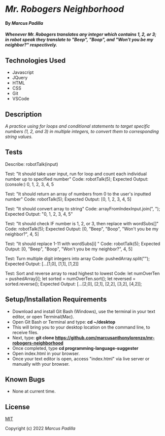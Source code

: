 # _Mr. Robogers Neighborhood_

#### By _**Marcus Padilla**_

#### _Whenever Mr. Robogers translates any integer which contains 1, 2, or 3; in robot speak they translate to "Beep", "Boop", and "Won't you be my neighbor?" respectively._

## Technologies Used

* Javascript
* JQuery
* HTML
* CSS
* Git
* VSCode

## Description

_A practice using for loops and conditional statements to target specific numbers (1, 2, and 3) in multiple integers, to convert them to corresponding string values._

## Tests

Describe: robotTalk(input)

Test: "It should take user input, run for loop and count each individual number up to specified number"
Code: robotTalk(5);
Expected Output: (console:) 0, 1, 2, 3, 4, 5 

Test: "It should return an array of numbers from 0 to the user's inputted number"
Code: robotTalk(5);
Expected Output: [0, 1, 2, 3, 4, 5]

Test: "It should convert array to string"
Code: arrayFromIndexInput.join(", ");
Expected Output: "0, 1, 2, 3, 4, 5"

Test: "It should check IF number is 1, 2, or 3, then replace with wordSubs[]"
Code: robotTalk(5);
Expected Output: [0, "Beep", "Boop", "Won't you be my neighbor?", 4, 5]

Test: "It should replace 1-11 with wordSubs[i] "
Code: robotTalk(5);
Expected Output: [0, "Beep", "Boop", "Won't you be my neighbor?", 4, 5]

Test: Turn multiple digit integers into array
Code: pushedArray.split("");
Expected Output: [...[1,0], [1,1], [1,2]]

Test: Sort and reverse array to read highest to lowest
Code:     let numOverTen = pushedArray[i];
          let sorted = numOverTen.sort();
          let reversed = sorted.reverse();
Expected Output: [...[2,0], [2,1], [2,2], [3,2], [4,2]];



## Setup/Installation Requirements

* Download and install Git Bash (Windows), use the terminal in your text editor, or open Terminal(Mac).
* Open Git Bash or Terminal and type:
 **cd ~/desktop**
* This will bring you to your desktop location on the command line, to receive files.
* Next, type: **git clone https://github.com/marcusanthonylorenzo/mr-robogers-neighborhood**
* Once completed, type **cd programming-language-suggester**
* Open index.html in your browser.
* Once your text editor is open, access "index.html" via live server or manually with your browser.


## Known Bugs

* None at current time.

## License

[MIT](https://github.com/marcusanthonylorenzo/programming-language-suggester/blob/add-license-1/LICENSE)

Copyright (c) 2022 _Marcus Padilla_
